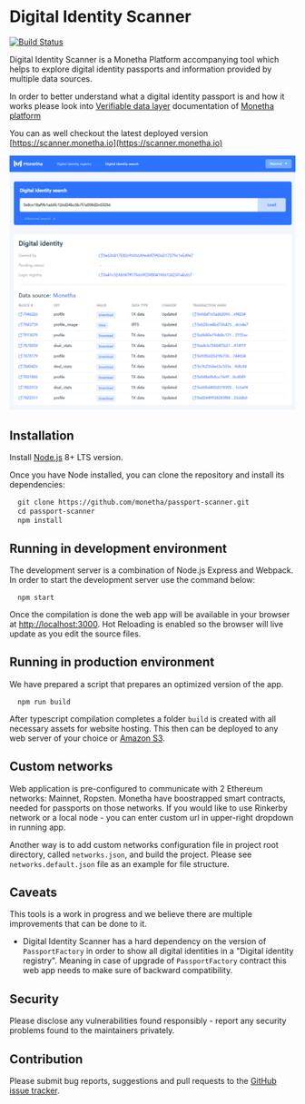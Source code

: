 # Digital Identity Scanner

[![Build Status][1]][2]

[1]: https://travis-ci.org/monetha/passport-scanner.svg?branch=master
[2]: https://travis-ci.org/monetha/passport-scanner

Digital Identity Scanner is a Monetha Platform accompanying tool which helps to explore digital identity passports and information provided by multiple data sources.

In order to better understand what a digital identity passport is and how it works please look into [Verifiable data layer](https://github.com/monetha/reputation-layer) documentation of [Monetha platform](https://www.monetha.io/monetha-framework.pdf)

You can as well checkout the latest deployed version [https://scanner.monetha.io](https://scanner.monetha.io)

![alt text](images/digital-identity-screenshot.png "Digital identity data")

## Installation

Install [Node.js](https://nodejs.org/en/) 8+ LTS version.

Once you have Node installed, you can clone the repository and install its dependencies:

```shell
  git clone https://github.com/monetha/passport-scanner.git
  cd passport-scanner
  npm install
```

## Running in development environment

The development server is a combination of Node.js Express and Webpack. In order to start the development server use the command below:

```shell
  npm start
```

Once the compilation is done the web app will be available in your browser at [http://localhost:3000](http://localhost:3000). Hot Reloading is enabled so the browser will live update as you edit the source files.

## Running in production environment

We have prepared a script that prepares an optimized version of the app.

```shell
  npm run build
```

After typescript compilation completes a folder `build` is created with all necessary assets for website hosting. This then can be deployed to any web server of your choice or [Amazon S3](https://docs.aws.amazon.com/AmazonS3/latest/dev/WebsiteHosting.html).

## Custom networks

Web application is pre-configured to communicate with 2 Ethereum networks: Mainnet, Ropsten. Monetha have boostrapped smart contracts, needed for passports on those networks. If you would like to use Rinkerby network or a local node - you can enter custom url in upper-right dropdown in running app.

Another way is to add custom networks configuration file in project root directory, called `networks.json`, and build the project. Please see `networks.default.json` file as an example for file structure.

## Caveats

This tools is a work in progress and we believe there are multiple improvements that can be done to it.

- Digital Identity Scanner has a hard dependency on the version of `PassportFactory` in order to show all digital identities in a "Digital identity registry". Meaning in case of upgrade of `PassportFactory` contract this web app needs to make sure of backward compatibility.

## Security

Please disclose any vulnerabilities found responsibly - report any security problems found to the maintainers privately.

## Contribution

Please submit bug reports, suggestions and pull requests to the [GitHub issue tracker](https://github.com/monetha/passport-scanner/issues).
